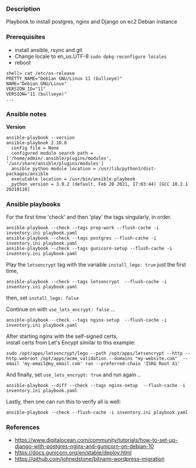 ### Description
Playbook to install postgres, nginx and Django on ec2 Debian instance 

### Prerequisites
* install ansible, rsync and git
* Change locale to en_us.UTF-8 `sudo dpkg-reconfigure locales`
* reboot 
```
shell> cat /etc/os-release 
PRETTY_NAME="Debian GNU/Linux 11 (bullseye)"
NAME="Debian GNU/Linux"
VERSION_ID="11"
VERSION="11 (bullseye)"
...
```

### Ansible notes
**Version**
```
ansible-playbook --version
ansible-playbook 2.10.8
  config file = None
  configured module search path = ['/home/admin/.ansible/plugins/modules', '/usr/share/ansible/plugins/modules']
  ansible python module location = /usr/lib/python3/dist-packages/ansible
  executable location = /usr/bin/ansible-playbook
  python version = 3.9.2 (default, Feb 28 2021, 17:03:44) [GCC 10.2.1 20210110]
```

### Ansible playbooks
For the first time 'check' and then 'play' the tags singularly, in order.
```
ansible-playbook --check --tags prep-work --flush-cache -i inventory.ini playbook.yaml
ansible-playbook --check --tags postgres --flush-cache -i inventory.ini playbook.yaml
ansible-playbook --check --tags gunicorn-setup --flush-cache -i inventory.ini playbook.yaml
```

Play the `letsencrypt` tag with the variable `install_lego: true` just the first time,  
```
ansible-playbook --check --tags letsencrypt  --flush-cache -i inventory.ini playbook.yaml
```
then, set `install_lego: false`

Continue on with `use_lets_encrypt: false` ...
```
ansible-playbook --check --tags nginx-setup  --flush-cache -i inventory.ini playbook.yaml
```

After starting nginx with the self-signed certs,  
install certs from Let's Encypt similar to this example:
```
sudo /opt/apps/letsencrypt/lego --path /opt/apps/letsencrypt --http --http.webroot /opt/apps/acme_validation --domains "my-website.com"  --email 'my-email@my_email.com' run --preferred-chain 'ISRG Root X1'
```

And finally, set `use_lets_encrypt: true` and run again ..
```
ansible-playbook --diff --check --tags nginx-setup  --flush-cache -i inventory.ini playbook.yaml
```

Lastly, then one can run this to verify all is well:
```
ansible-playbook --check --flush-cache -i inventory.ini playbook.yaml
```

### References
* https://www.digitalocean.com/community/tutorials/how-to-set-up-django-with-postgres-nginx-and-gunicorn-on-debian-10
* https://docs.gunicorn.org/en/stable/deploy.html
* https://github.com/johnedstone/bitnami-wordpress-migration
